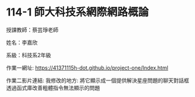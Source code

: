 # 114-1 師大科技系網際網路概論

授課教師：蔡芸琤老師

姓名：李嘉欣

系級：科技系2年級

作業一網址: https://41371115h-dot.github.io/project-one/Index.html

作業二影片連結:
我修改的地方:
將它顯示成一個提供解決星座問題的聊天對話框
透過函式庫改善粗體指令無法顯示的問題
